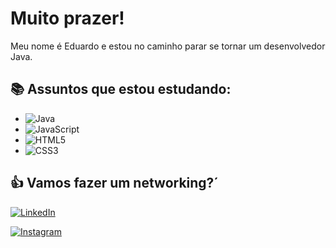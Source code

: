 
# Muito prazer!

Meu nome é Eduardo e estou no caminho parar se tornar um desenvolvedor Java. 

## 📚 Assuntos que estou estudando:
- ![Java](https://img.shields.io/badge/Java-000?style=for-the-badge&logo=java)
- ![JavaScript](https://img.shields.io/badge/JavaScript-000?style=for-the-badge&logo=javascript)
- ![HTML5](https://img.shields.io/badge/HTML5-000?style=for-the-badge&logo=html5)
- ![CSS3](https://img.shields.io/badge/CSS3-000?style=for-the-badge&logo=css3&logoColor=264CE4)

## 👍 Vamos fazer um networking?´

[![LinkedIn](https://img.shields.io/badge/LinkedIn-000?style=for-the-badge&logo=linkedin&logoColor=0E76A8)](https://www.linkedin.com/in/carlos-eduardo-fernandes-25-02/)

[![Instagram](https://img.shields.io/badge/Instagram-000?style=for-the-badge&logo=instagram)](https://www.instagram.com/dufernandess/)
